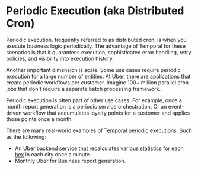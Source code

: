 # Periodic Execution (aka Distributed Cron)

Periodic execution, frequently referred to as distributed cron, is when you execute business logic periodically. The advantage of Temporal for these scenarios is that it guarantees execution, sophisticated error handling, retry policies, and visibility into execution history.

Another important dimension is scale. Some use cases require periodic execution for a large number of entities.
At Uber, there are applications that create periodic workflows per customer.
Imagine 100+ million parallel cron jobs that don't require a separate batch processing framework.

Periodic execution is often part of other use cases. For example, once a month report generation is a periodic service orchestration. Or an event-driven workflow that accumulates loyalty points for a customer and applies those points once a month.

There are many real-world examples of Temporal periodic executions. Such as the following:

 * An Uber backend service that recalculates various statistics for each [hex](https://eng.uber.com/h3/) in each city once a minute.
 * Monthly Uber for Business report generation.
